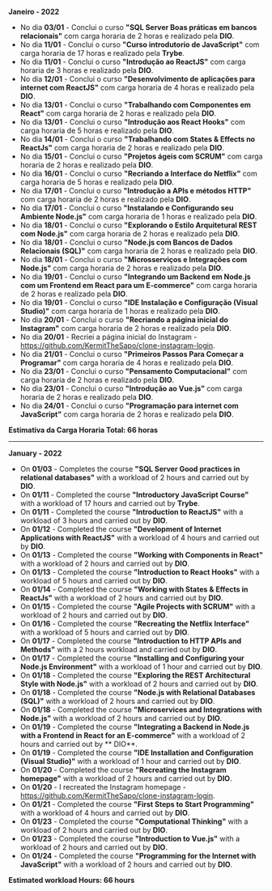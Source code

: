 **Janeiro - 2022**

- No dia **03/01** - Conclui o curso **"SQL Server Boas práticas em bancos relacionais"** com carga horaria de 2 horas e realizado pela **DIO**.
- No dia **11/01** - Conclui o curso **"Curso introdutorio de JavaScript"** com carga horaria de 17 horas e realizado pela **Trybe**.
- No dia **11/01** - Conclui o curso **"Introdução ao ReactJS"** com carga horaria de 3 horas e realizado pela **DIO**.
- No dia **12/01** - Conclui o curso **"Desenvolvimento de aplicações para internet com ReactJS"** com carga horaria de 4 horas e realizado pela **DIO**.
- No dia **13/01** - Conclui o curso **"Trabalhando com Componentes em React"** com carga horaria de 2 horas e realizado pela **DIO**.
- No dia **13/01** - Conclui o curso **"Introdução aos React Hooks"** com carga horaria de 5 horas e realizado pela **DIO**.
- No dia **14/01** - Conclui o curso **"Trabalhando com States & Effects no ReactJs"** com carga horaria de 2 horas e realizado pela **DIO**.
- No dia **15/01** - Conclui o curso **"Projetos ágeis com SCRUM"** com carga horaria de 2 horas e realizado pela **DIO**.
- No dia **16/01** - Conclui o curso **"Recriando a Interface do Netflix"** com carga horaria de 5 horas e realizado pela **DIO**.
- No dia **17/01** - Conclui o curso **"Introdução a APIs e métodos HTTP"** com carga horaria de 2 horas e realizado pela **DIO**.
- No dia **17/01** - Conclui o curso **"Instalando e Configurando seu Ambiente Node.js"** com carga horaria de 1 horas e realizado pela **DIO**.
- No dia **18/01** - Conclui o curso **"Explorando o Estilo Arquitetural REST com Node.js"** com carga horaria de 2 horas e realizado pela **DIO**.
- No dia **18/01** - Conclui o curso **"Node.js com Bancos de Dados Relacionais (SQL)"** com carga horaria de 2 horas e realizado pela **DIO**.
- No dia **18/01** - Conclui o curso **"Microsserviços e Integrações com Node.js"** com carga horaria de 2 horas e realizado pela **DIO**.
- No dia **19/01** - Conclui o curso **"Integrando um Backend em Node.js com um Frontend em React para um E-commerce"** com carga horaria de 2 horas e realizado pela **DIO**.
- No dia **19/01** - Conclui o curso **"IDE Instalação e Configuração (Visual Studio)"** com carga horaria de 1 horas e realizado pela **DIO**.
- No dia **20/01** - Conclui o curso **"Recriando a página inicial do Instagram"** com carga horaria de 2 horas e realizado pela **DIO**.
- No dia **20/01** - Recriei a página inicial do Instagram - https://github.com/KermitTheSapo/clone-instagram-login.
- No dia **21/01** - Conclui o curso **"Primeiros Passos Para Começar a Programar"** com carga horaria de 4 horas e realizado pela **DIO**.
- No dia **23/01** - Conclui o curso **"Pensamento Computacional"** com carga horaria de 2 horas e realizado pela **DIO**.
- No dia **23/01** - Conclui o curso **"Introdução ao Vue.js"** com carga horaria de 2 horas e realizado pela **DIO**.
- No dia **24/01** - Conclui o curso **"Programação para internet com JavaScript"** com carga horaria de 2 horas e realizado pela **DIO**.

**Estimativa da Carga Horaria Total: 66 horas**

-----------------

**January - 2022**

- On **01/03** - Completes the course **"SQL Server Good practices in relational databases"** with a workload of 2 hours and carried out by **DIO**.
- On **01/11** - Completed the course **"Introductory JavaScript Course"** with a workload of 17 hours and carried out by **Trybe**.
- On **01/11** - Completed the course **"Introduction to ReactJS"** with a workload of 3 hours and carried out by **DIO**.
- On **01/12** - Completed the course **"Development of Internet Applications with ReactJS"** with a workload of 4 hours and carried out by **DIO**.
- On **01/13** - Completed the course **"Working with Components in React"** with a workload of 2 hours and carried out by **DIO**.
- On **01/13** - Completed the course **"Introduction to React Hooks"** with a workload of 5 hours and carried out by **DIO**.
- On **01/14** - Completed the course **"Working with States & Effects in ReactJs"** with a workload of 2 hours and carried out by **DIO**.
- On **01/15** - Completed the course **"Agile Projects with SCRUM"** with a workload of 2 hours and carried out by **DIO**.
- On **01/16** - Completed the course **"Recreating the Netflix Interface"** with a workload of 5 hours and carried out by **DIO**.
- On **01/17** - Completed the course **"Introduction to HTTP APIs and Methods"** with a 2 hours workload and carried out by **DIO**.
- On **01/17** - Completed the course **"Installing and Configuring your Node.js Environment"** with a workload of 1 hour and carried out by **DIO**.
- On **01/18** - Completed the course **"Exploring the REST Architectural Style with Node.js"** with a workload of 2 hours and carried out by **DIO**.
- On **01/18** - Completed the course **"Node.js with Relational Databases (SQL)"** with a workload of 2 hours and carried out by **DIO**.
- On **01/18** - Completed the course **"Microservices and Integrations with Node.js"** with a workload of 2 hours and carried out by **DIO**.
- On **01/19** - Completed the course **"Integrating a Backend in Node.js with a Frontend in React for an E-commerce"** with a workload of 2 hours and carried out by ** DIO**.
- On **01/19** - Completed the course **"IDE Installation and Configuration (Visual Studio)"** with a workload of 1 hour and carried out by **DIO**.
- On **01/20** - Completed the course **"Recreating the Instagram homepage"** with a workload of 2 hours and carried out by **DIO**.
- On **01/20** - I recreated the Instagram homepage - https://github.com/KermitTheSapo/clone-instagram-login.
- On **01/21** - Completed the course **"First Steps to Start Programming"** with a workload of 4 hours and carried out by **DIO**.
- On **01/23** - Completed the course **"Computational Thinking"** with a workload of 2 hours and carried out by **DIO**.
- On **01/23** - Completed the course **"Introduction to Vue.js"** with a workload of 2 hours and carried out by **DIO**.
- On **01/24** - Completed the course **"Programming for the Internet with JavaScript"** with a workload of 2 hours and carried out by **DIO**.

**Estimated workload Hours: 66 hours**